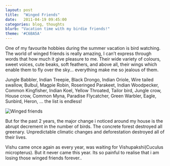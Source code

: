 ```yaml
---
layout: post
title:  "Winged Friends"
date:   2011-04-19 09:45:00
categories: blog, thoughts
blurb: "Vacation time with my birdie friends!"
theme: '#C6BA5A'
---
```


One of my favourite hobbies during the summer vacation is bird watching. The world of winged friends is really amazing, I can’t express through words that how much it give pleasure to me. Their wide variety of colours, sweet voices, cute beaks, soft feathers, and above all, their wings which enable them to fly over the sky... everything make me so jealous of them.

Jungle Babbler, Indian Treepie, Black Drongo, Indian Oriole, Wire tailed swallow, Bulbul, Magpie Robin, Roseringed Parakeet, Indian Woodpecker, Common Kingfisher, Indian Koel, Yellow Throated, Tailor bird, Jungle crow, House crow, Common Myna, Paradise Flycatcher, Green Warbler, Eagle, Sunbird,  Heron, ... the list is endless!

<img src="http://i844.photobucket.com/albums/ab6/voidimagineer/bird_zps7a0e3e71.jpg" class="small-img" alt="Winged friends">

But for the past 2 years, the major change i noticed around my house is the abrupt decrement in the number of birds. The concrete forest destroyed all greenary. Unpredictable climatic changes and deforestation destroyed all of their lives.

Vishu came once again as every year, was waiting for Vishupakshi(Cuculus micropterus). But it never came this year. Its so painful to realise that i am losing those winged friends forever..

